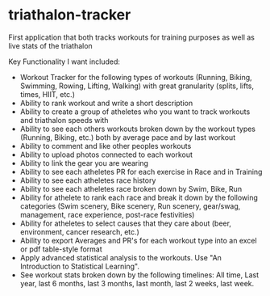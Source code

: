 # triathalon-tracker
First application that both tracks workouts for training purposes as well as live stats of the triathalon

Key Functionality I want included:
- Workout Tracker for the following types of workouts (Running, Biking, Swimming, Rowing, Lifting, Walking) with great granularity (splits, lifts, times, HIIT, etc.)
- Ability to rank workout and write a short description
- Ability to create a group of atheletes who you want to track workouts and triathalon speeds with
- Ability to see each others workouts broken down by the workout types (Running, Biking, etc.) both by average pace and by last workout
- Ability to comment and like other peoples workouts
- Ability to upload photos connected to each workout
- Ability to link the gear you are wearing
- Ability to see each atheletes PR for each exercise in Race and in Training
- Ability to see each atheletes race history
- Ability to see each atheletes race broken down by Swim, Bike, Run
- Ability for athelete to rank each race and break it down by the following categories (Swim scenery, Bike scenery, Run scenery, gear/swag, management, race experience, post-race festivities)
- Ability for atheletes to select causes that they care about (beer, environment, cancer research, etc.) 
- Ability to export Averages and PR's for each workout type into an excel or pdf table-style format
- Apply advanced statistical analysis to the workouts. Use "An Introduction to Statistical Learning".
- See workout stats broken down by the following timelines: All time, Last year, last 6 months, last 3 months, last month, last 2 weeks, last week.
